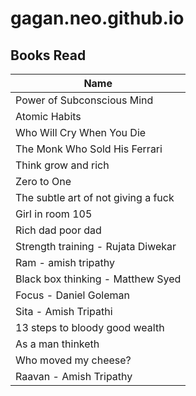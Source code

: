 # gagan.neo.github.io

## Books Read
|Name|
| --- |
| Power of Subconscious Mind |
| Atomic Habits |
| Who Will Cry When You Die |
| The Monk Who Sold His Ferrari |
| Think grow and rich |
| Zero to One |
| The subtle art of not giving a fuck |
| Girl in room 105 |
| Rich dad poor dad |
| Strength training - Rujata Diwekar |
| Ram - amish tripathy |
| Black box thinking - Matthew Syed |
| Focus - Daniel Goleman |
| Sita - Amish Tripathi |
| 13 steps to bloody good wealth |
| As a man thinketh |
| Who moved my cheese? |
| Raavan - Amish Tripathy |
